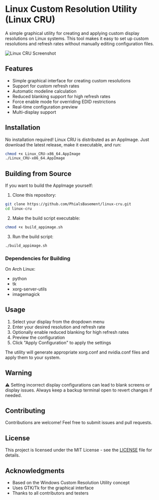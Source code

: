 # Linux Custom Resolution Utility (Linux CRU)

A simple graphical utility for creating and applying custom display resolutions on Linux systems. This tool makes it easy to set up custom resolutions and refresh rates without manually editing configuration files.

![Linux CRU Screenshot](screenshots/main.png)

## Features

- Simple graphical interface for creating custom resolutions
- Support for custom refresh rates
- Automatic modeline calculation
- Reduced blanking support for high refresh rates
- Force enable mode for overriding EDID restrictions
- Real-time configuration preview
- Multi-display support

## Installation

No installation required! Linux CRU is distributed as an AppImage. Just download the latest release, make it executable, and run:

```bash
chmod +x Linux_CRU-x86_64.AppImage
./Linux_CRU-x86_64.AppImage
```

## Building from Source

If you want to build the AppImage yourself:

1. Clone this repository:
```bash
git clone https://github.com/PhialsBasement/linux-cru.git
cd linux-cru
```

2. Make the build script executable:
```bash
chmod +x build_appimage.sh
```

3. Run the build script:
```bash
./build_appimage.sh
```

### Dependencies for Building

On Arch Linux:
- python
- tk
- xorg-server-utils
- imagemagick

## Usage

1. Select your display from the dropdown menu
2. Enter your desired resolution and refresh rate
3. Optionally enable reduced blanking for high refresh rates
4. Preview the configuration
5. Click "Apply Configuration" to apply the settings

The utility will generate appropriate xorg.conf and nvidia.conf files and apply them to your system.

## Warning

⚠️ Setting incorrect display configurations can lead to blank screens or display issues. Always keep a backup terminal open to revert changes if needed.

## Contributing

Contributions are welcome! Feel free to submit issues and pull requests.

## License

This project is licensed under the MIT License - see the [LICENSE](LICENSE) file for details.

## Acknowledgments

- Based on the Windows Custom Resolution Utility concept
- Uses GTK/Tk for the graphical interface
- Thanks to all contributors and testers
